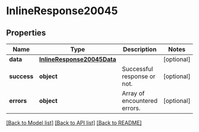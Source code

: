 # InlineResponse20045

## Properties
Name | Type | Description | Notes
------------ | ------------- | ------------- | -------------
**data** | [**InlineResponse20045Data**](InlineResponse20045Data.md) |  | [optional] 
**success** | **object** | Successful response or not. | [optional] 
**errors** | **object** | Array of encountered errors. | [optional] 

[[Back to Model list]](../README.md#documentation-for-models) [[Back to API list]](../README.md#documentation-for-api-endpoints) [[Back to README]](../README.md)

